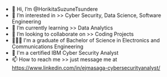 - 👋 Hi, I’m @HorikitaSuzuneTsundere
- 👀 I’m interested in >> Cyber Security, Data Science, Software Engineering
- 🌱 I’m currently learning >> Data Analytics
- 💞️ I’m looking to collaborate on >> Coding Projects
- 👨🏻‍🎓 I'm a graduate of Bachelor of Science in Electronics and Communications Engineering
- 🏅 I'm a certified IBM Cyber Security Analyst
- 📫 How to reach me >> just message me at https://www.linkedin.com/in/ejmasaga-cybersecurityanalyst/

<!---
HorikitaSuzuneTsundere/HorikitaSuzuneTsundere is a ✨ special ✨ repository because its `README.md` (this file) appears on your GitHub profile.
You can click the Preview link to take a look at your changes.
--->
